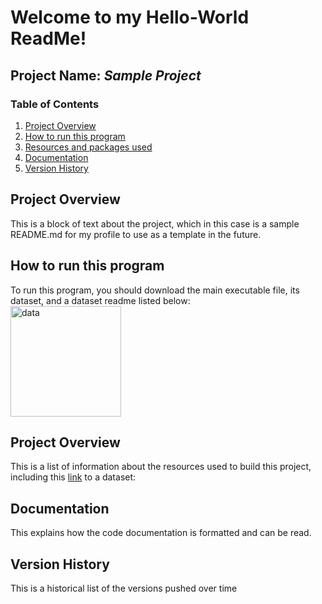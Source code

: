 # Welcome to my Hello-World ReadMe!


## **Project Name:** *Sample Project*
### Table of Contents

1. <a href="#Overview">Project Overview</a>
2. <a href="#Run">How to run this program</a>
3. <a href="#Resources">Resources and packages used</a>
4. <a href="#Documentation">Documentation</a>
5. <a href="#Version">Version History</a>

<div id="Overview">
	<h2>Project Overview</h2>
	<p>
		This is a block of text about the project, which in this case is a sample README.md for my profile to use as a template in the future.
	</p>
</div>

<div id="Run">
	<h2>How to run this program</h2>
	<p>
		To run this program, you should download the main executable file, its dataset, and a dataset readme listed below:
		<br>
		<img width="177" alt="data" src="https://user-images.githubusercontent.com/46274806/193138226-a0afc39b-cfa9-4bb1-b485-864a8aea9f16.png">
	</p>
</div>

<div id="Resources">
	<h2>Project Overview</h2>
	<p>
		This is a list of information about the resources used to build this project, including this <a href="https://www.kaggle.com/datasets/nehalbirla/vehicle-dataset-from-cardekho">link</a> to a dataset: 
	</p>
</div>

<div id="Documentation">
	<h2>Documentation</h2>
	<p>
		This explains how the code documentation is formatted and can be read.
	</p>
</div>

<div id="Version">
	<h2>Version History</h2>
	<p>
		This is a historical list of the versions pushed over time
	</p>
</div>
